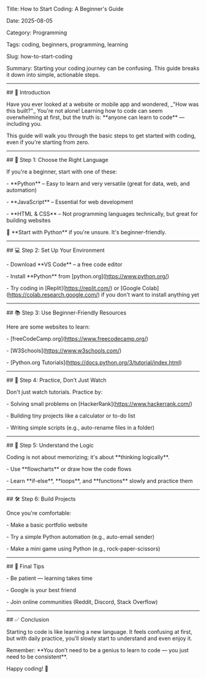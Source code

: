 Title: How to Start Coding: A Beginner's Guide

Date: 2025-08-05

Category: Programming

Tags: coding, beginners, programming, learning

Slug: how-to-start-coding

Summary: Starting your coding journey can be confusing. This guide breaks it down into simple, actionable steps.



---



\## 👋 Introduction



Have you ever looked at a website or mobile app and wondered, \_"How was this built?"\_ You're not alone! Learning how to code can seem overwhelming at first, but the truth is: \*\*anyone can learn to code\*\* — including you.



This guide will walk you through the basic steps to get started with coding, even if you're starting from zero.



---



\## 🧭 Step 1: Choose the Right Language



If you're a beginner, start with one of these:



\- \*\*Python\*\* – Easy to learn and very versatile (great for data, web, and automation)

\- \*\*JavaScript\*\* – Essential for web development

\- \*\*HTML \& CSS\*\* – Not programming languages technically, but great for building websites



🎯 \*\*Start with Python\*\* if you're unsure. It's beginner-friendly.



---



\## 💻 Step 2: Set Up Your Environment



\- Download \*\*VS Code\*\* – a free code editor

\- Install \*\*Python\*\* from \[python.org](https://www.python.org/)

\- Try coding in \[Replit](https://replit.com/) or \[Google Colab](https://colab.research.google.com/) if you don't want to install anything yet



---



\## 📚 Step 3: Use Beginner-Friendly Resources



Here are some websites to learn:



\- \[freeCodeCamp.org](https://www.freecodecamp.org/)

\- \[W3Schools](https://www.w3schools.com/)

\- \[Python.org Tutorials](https://docs.python.org/3/tutorial/index.html)



---



\## 🧪 Step 4: Practice, Don’t Just Watch



Don't just watch tutorials. Practice by:



\- Solving small problems on \[HackerRank](https://www.hackerrank.com/)

\- Building tiny projects like a calculator or to-do list

\- Writing simple scripts (e.g., auto-rename files in a folder)



---



\## 🧠 Step 5: Understand the Logic



Coding is not about memorizing; it's about \*\*thinking logically\*\*.



\- Use \*\*flowcharts\*\* or draw how the code flows

\- Learn \*\*if-else\*\*, \*\*loops\*\*, and \*\*functions\*\* slowly and practice them



---



\## 🛠️ Step 6: Build Projects



Once you're comfortable:



\- Make a basic portfolio website

\- Try a simple Python automation (e.g., auto-email sender)

\- Make a mini game using Python (e.g., rock-paper-scissors)



---



\## 🌱 Final Tips



\- Be patient — learning takes time

\- Google is your best friend

\- Join online communities (Reddit, Discord, Stack Overflow)



---



\## ✅ Conclusion



Starting to code is like learning a new language. It feels confusing at first, but with daily practice, you’ll slowly start to understand and even enjoy it.



Remember: \*\*You don’t need to be a genius to learn to code — you just need to be consistent\*\*.



Happy coding! 🚀



